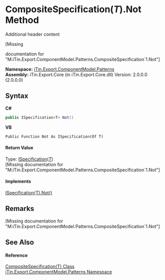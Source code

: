 # CompositeSpecification(*T*).Not Method 
Additional header content 

\[Missing <summary> documentation for "M:iTin.Export.ComponentModel.Patterns.CompositeSpecification`1.Not"\]

**Namespace:**&nbsp;<a href="N_iTin_Export_ComponentModel_Patterns">iTin.Export.ComponentModel.Patterns</a><br />**Assembly:**&nbsp;iTin.Export.Core (in iTin.Export.Core.dll) Version: 2.0.0.0 (2.0.0.0)

## Syntax

**C#**<br />
``` C#
public ISpecification<T> Not()
```

**VB**<br />
``` VB
Public Function Not As ISpecification(Of T)
```


#### Return Value
Type: <a href="T_iTin_Export_ComponentModel_Patterns_ISpecification_1">ISpecification</a>(<a href="T_iTin_Export_ComponentModel_Patterns_CompositeSpecification_1">*T*</a>)<br />\[Missing <returns> documentation for "M:iTin.Export.ComponentModel.Patterns.CompositeSpecification`1.Not"\]

#### Implements
<a href="M_iTin_Export_ComponentModel_Patterns_ISpecification_1_Not">ISpecification(T).Not()</a><br />

## Remarks
\[Missing <remarks> documentation for "M:iTin.Export.ComponentModel.Patterns.CompositeSpecification`1.Not"\]

## See Also


#### Reference
<a href="T_iTin_Export_ComponentModel_Patterns_CompositeSpecification_1">CompositeSpecification(T) Class</a><br /><a href="N_iTin_Export_ComponentModel_Patterns">iTin.Export.ComponentModel.Patterns Namespace</a><br />
